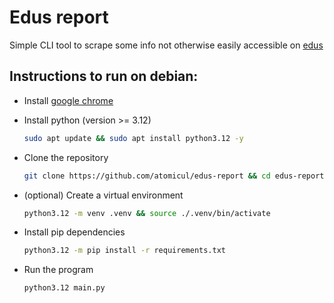 # Edus report

 Simple CLI tool to scrape some info not otherwise easily accessible on [edus](https://app.edus.ro/)

## Instructions to run on debian:

- Install [google chrome](https://www.google.com/chrome/)

- Install python (version >= 3.12)

  ```bash
  sudo apt update && sudo apt install python3.12 -y
  ```

- Clone the repository

  ```bash
  git clone https://github.com/atomicul/edus-report && cd edus-report
  ```

- (optional) Create a virtual environment

  ```bash
  python3.12 -m venv .venv && source ./.venv/bin/activate
  ```

- Install pip dependencies

  ```bash
  python3.12 -m pip install -r requirements.txt
  ```

- Run the program

  ```bash
  python3.12 main.py
  ```
